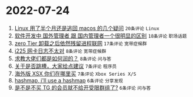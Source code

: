 # 2022-07-24

1. [Linux 用了半个月还是逃回 macos 的几个疑问](https://www.v2ex.com/t/868307) `20条评论` `Linux`
1. [软件开发中 国外管理者 跟 国内管理者一个很明显的区别](https://www.v2ex.com/t/868301) `18条评论` `职场话题`
1. [zero Tier 卸载之后依然残留进程联网](https://www.v2ex.com/t/868314) `17条评论` `宽带症候群`
1. [i225 网卡日志不太对](https://www.v2ex.com/t/868318) `8条评论` `宽带症候群`
1. [求教大佬们都是如何润的？](https://www.v2ex.com/t/868298) `8条评论` `问与答`
1. [关于是否跳槽，大家给点建议](https://www.v2ex.com/t/868327) `7条评论` `程序员`
1. [海外版 XSX 你们在哪里买](https://www.v2ex.com/t/868300) `7条评论` `Xbox Series X/S`
1. [hashmap, i'll use a hashmap](https://www.v2ex.com/t/868315) `6条评论` `分享发现`
1. [是不是不买 TG 的会员就不给开受限群组了?](https://www.v2ex.com/t/868313) `6条评论` `问与答`
